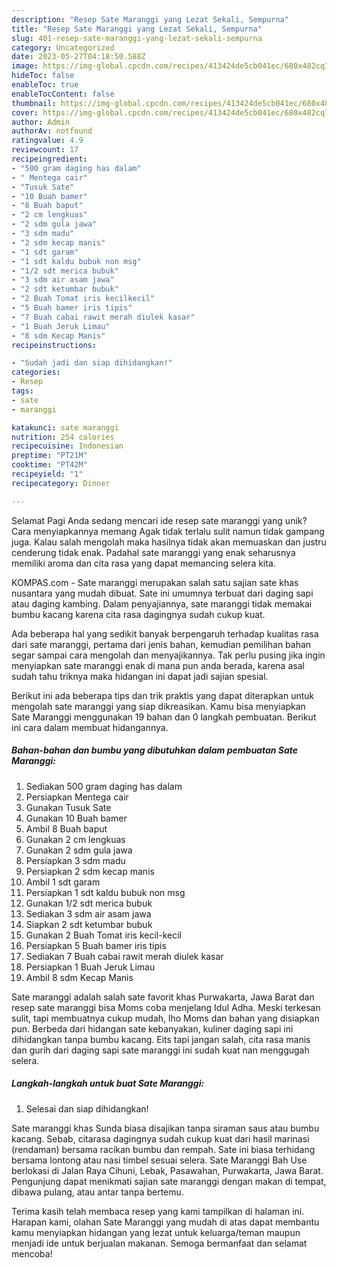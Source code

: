```yaml
---
description: "Resep Sate Maranggi yang Lezat Sekali, Sempurna"
title: "Resep Sate Maranggi yang Lezat Sekali, Sempurna"
slug: 401-resep-sate-maranggi-yang-lezat-sekali-sempurna
category: Uncategorized
date: 2023-05-27T04:18:50.588Z
image: https://img-global.cpcdn.com/recipes/413424de5cb041ec/680x482cq70/sate-maranggi-foto-resep-utama.jpg
hideToc: false
enableToc: true
enableTocContent: false
thumbnail: https://img-global.cpcdn.com/recipes/413424de5cb041ec/680x482cq70/sate-maranggi-foto-resep-utama.jpg
cover: https://img-global.cpcdn.com/recipes/413424de5cb041ec/680x482cq70/sate-maranggi-foto-resep-utama.jpg
author: Admin
authorAv: notfound
ratingvalue: 4.9
reviewcount: 17
recipeingredient:
- "500 gram daging has dalam"
- " Mentega cair"
- "Tusuk Sate"
- "10 Buah bamer"
- "8 Buah baput"
- "2 cm lengkuas"
- "2 sdm gula jawa"
- "3 sdm madu"
- "2 sdm kecap manis"
- "1 sdt garam"
- "1 sdt kaldu bubuk non msg"
- "1/2 sdt merica bubuk"
- "3 sdm air asam jawa"
- "2 sdt ketumbar bubuk"
- "2 Buah Tomat iris kecilkecil"
- "5 Buah bamer iris tipis"
- "7 Buah cabai rawit merah diulek kasar"
- "1 Buah Jeruk Limau"
- "8 sdm Kecap Manis"
recipeinstructions:

- "Sudah jadi dan siap dihidangkan!"
categories:
- Resep
tags:
- sate
- maranggi

katakunci: sate maranggi 
nutrition: 254 calories
recipecuisine: Indonesian
preptime: "PT21M"
cooktime: "PT42M"
recipeyield: "1"
recipecategory: Dinner

---
```



Selamat Pagi Anda sedang mencari ide resep sate maranggi yang unik? Cara menyiapkannya memang Agak tidak terlalu sulit namun tidak gampang juga. Kalau salah mengolah maka hasilnya tidak akan memuaskan dan justru cenderung tidak enak. Padahal sate maranggi yang enak seharusnya memiliki aroma dan cita rasa yang dapat memancing selera kita.


KOMPAS.com - Sate maranggi merupakan salah satu sajian sate khas nusantara yang mudah dibuat. Sate ini umumnya terbuat dari daging sapi atau daging kambing. Dalam penyajiannya, sate maranggi tidak memakai bumbu kacang karena cita rasa dagingnya sudah cukup kuat.

Ada beberapa hal yang sedikit banyak berpengaruh terhadap kualitas rasa dari sate maranggi, pertama dari jenis bahan, kemudian pemilihan bahan segar sampai cara mengolah dan menyajikannya. Tak perlu pusing jika ingin menyiapkan sate maranggi enak di mana pun anda berada, karena asal sudah tahu triknya maka hidangan ini dapat jadi sajian spesial.


Berikut ini ada beberapa tips dan trik praktis yang dapat diterapkan untuk mengolah sate maranggi yang siap dikreasikan. Kamu bisa menyiapkan Sate Maranggi menggunakan 19 bahan dan 0 langkah pembuatan. Berikut ini cara dalam membuat hidangannya.

<!--inarticleads1-->

##### Bahan-bahan dan bumbu yang dibutuhkan dalam pembuatan Sate Maranggi:

1. Sediakan 500 gram daging has dalam
1. Persiapkan  Mentega cair
1. Gunakan Tusuk Sate
1. Gunakan 10 Buah bamer
1. Ambil 8 Buah baput
1. Gunakan 2 cm lengkuas
1. Gunakan 2 sdm gula jawa
1. Persiapkan 3 sdm madu
1. Persiapkan 2 sdm kecap manis
1. Ambil 1 sdt garam
1. Persiapkan 1 sdt kaldu bubuk non msg
1. Gunakan 1/2 sdt merica bubuk
1. Sediakan 3 sdm air asam jawa
1. Siapkan 2 sdt ketumbar bubuk
1. Gunakan 2 Buah Tomat iris kecil-kecil
1. Persiapkan 5 Buah bamer iris tipis
1. Sediakan 7 Buah cabai rawit merah diulek kasar
1. Persiapkan 1 Buah Jeruk Limau
1. Ambil 8 sdm Kecap Manis


Sate maranggi adalah salah sate favorit khas Purwakarta, Jawa Barat dan resep sate maranggi bisa Moms coba menjelang Idul Adha. Meski terkesan sulit, tapi membuatnya cukup mudah, lho Moms dan bahan yang disiapkan pun. Berbeda dari hidangan sate kebanyakan, kuliner daging sapi ini dihidangkan tanpa bumbu kacang. Eits tapi jangan salah, cita rasa manis dan gurih dari daging sapi sate maranggi ini sudah kuat nan menggugah selera. 

<!--inarticleads2-->

##### Langkah-langkah untuk buat Sate Maranggi:


1. Selesai dan siap dihidangkan!

Sate maranggi khas Sunda biasa disajikan tanpa siraman saus atau bumbu kacang. Sebab, citarasa dagingnya sudah cukup kuat dari hasil marinasi (rendaman) bersama racikan bumbu dan rempah. Sate ini biasa terhidang bersama lontong atau nasi timbel sesuai selera. Sate Maranggi Bah Use berlokasi di Jalan Raya Cihuni, Lebak, Pasawahan, Purwakarta, Jawa Barat. Pengunjung dapat menikmati sajian sate maranggi dengan makan di tempat, dibawa pulang, atau antar tanpa bertemu. 

Terima kasih telah membaca resep yang kami tampilkan di halaman ini. Harapan kami, olahan Sate Maranggi yang mudah di atas dapat membantu kamu menyiapkan hidangan yang lezat untuk keluarga/teman maupun menjadi ide untuk berjualan makanan. Semoga bermanfaat dan selamat mencoba!
